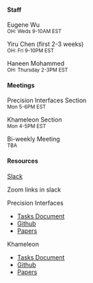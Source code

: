 #### Staff

Eugene Wu   
<small>OH: Weds 9-10AM EST</small>   

Yiru Chen (first 2-3 weeks)   
<small>OH: Fri 9-10PM EST </small>

Haneen Mohammed    
<small>OH: Thursday 2-3PM EST</small>

#### Meetings

Precision Interfaces Section   
<small>Mon 5-6PM EST</small>

Khameleon Section   
<small>Mon 4-5PM EST</small>

Bi-weekly Meeting   
<small>TBA</small>

#### Resources

[Slack](wulab2020summer.slack.com)

Zoom links in slack

Precision Interfaces

* [Tasks Document](https://docs.google.com/document/d/1MB4m1PToWJca8VORbi022sh6Cod7XBDiYmz9rocoVpA/edit?usp=sharing)
* [Github](https://github.com/cudbg/pi)
* [Papers](papers#pi)

Khameleon 

* [Tasks Document](https://docs.google.com/document/d/1lGcqAhpAUivpvE5H5NvuHuoqARy7D6Fmkp0ohB3Sc9s/edit?usp=sharing)
* [Github](https://github.com/cudbg/khameleon-server)
* [Papers](papers#khameleon)

